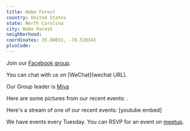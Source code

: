 ```yaml
---
title: Wake Forest
country: United States
state: North Carolina
city: Wake Forest
neighborhood: 
coordinates: 35.98031, -78.510343
plusCode:
---
```

Join our [Facebook group](https://www.facebook.com/groups/free.code.camp.wake.forest).

You can chat with us on [WeChat](wechat URL).

Our Group leader is [Miya](freecodecamp.org/miya)

Here are some pictures from our recent events:
![]().

Here's a stream of one of our recent events:
[youtube embed]

We have events every Tuesday. You can RSVP for an event on [meetup](meetupurl).
